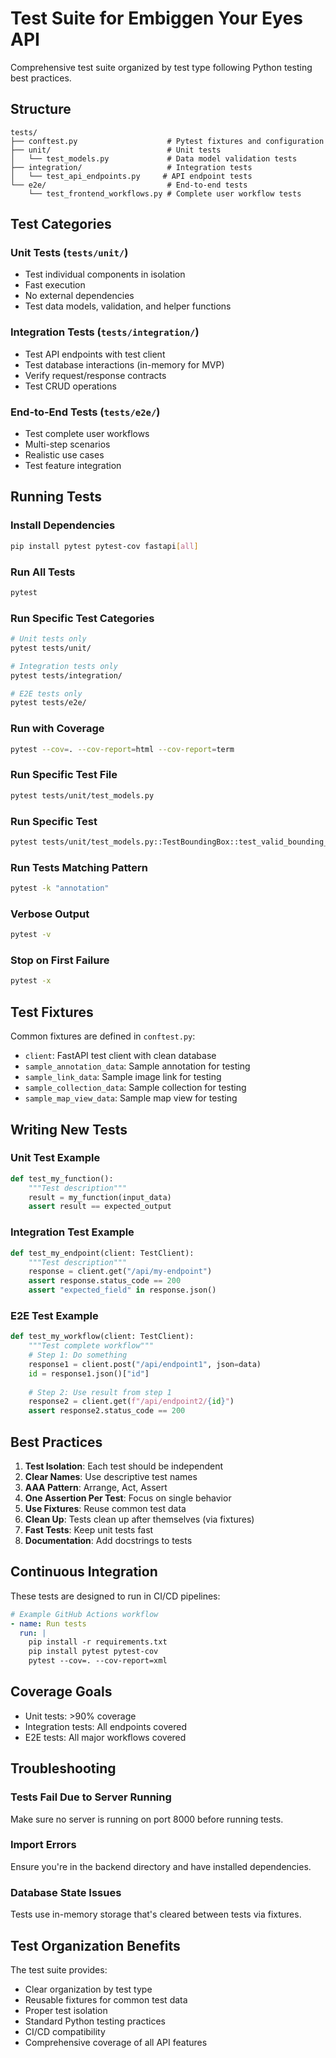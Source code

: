 # Test Suite for Embiggen Your Eyes API

Comprehensive test suite organized by test type following Python testing best practices.

## Structure

```
tests/
├── conftest.py                    # Pytest fixtures and configuration
├── unit/                          # Unit tests
│   └── test_models.py             # Data model validation tests
├── integration/                   # Integration tests
│   └── test_api_endpoints.py     # API endpoint tests
└── e2e/                           # End-to-end tests
    └── test_frontend_workflows.py # Complete user workflow tests
```

## Test Categories

### Unit Tests (`tests/unit/`)
- Test individual components in isolation
- Fast execution
- No external dependencies
- Test data models, validation, and helper functions

### Integration Tests (`tests/integration/`)
- Test API endpoints with test client
- Test database interactions (in-memory for MVP)
- Verify request/response contracts
- Test CRUD operations

### End-to-End Tests (`tests/e2e/`)
- Test complete user workflows
- Multi-step scenarios
- Realistic use cases
- Test feature integration

## Running Tests

### Install Dependencies
```bash
pip install pytest pytest-cov fastapi[all]
```

### Run All Tests
```bash
pytest
```

### Run Specific Test Categories
```bash
# Unit tests only
pytest tests/unit/

# Integration tests only
pytest tests/integration/

# E2E tests only
pytest tests/e2e/
```

### Run with Coverage
```bash
pytest --cov=. --cov-report=html --cov-report=term
```

### Run Specific Test File
```bash
pytest tests/unit/test_models.py
```

### Run Specific Test
```bash
pytest tests/unit/test_models.py::TestBoundingBox::test_valid_bounding_box
```

### Run Tests Matching Pattern
```bash
pytest -k "annotation"
```

### Verbose Output
```bash
pytest -v
```

### Stop on First Failure
```bash
pytest -x
```

## Test Fixtures

Common fixtures are defined in `conftest.py`:

- `client`: FastAPI test client with clean database
- `sample_annotation_data`: Sample annotation for testing
- `sample_link_data`: Sample image link for testing
- `sample_collection_data`: Sample collection for testing
- `sample_map_view_data`: Sample map view for testing

## Writing New Tests

### Unit Test Example
```python
def test_my_function():
    """Test description"""
    result = my_function(input_data)
    assert result == expected_output
```

### Integration Test Example
```python
def test_my_endpoint(client: TestClient):
    """Test description"""
    response = client.get("/api/my-endpoint")
    assert response.status_code == 200
    assert "expected_field" in response.json()
```

### E2E Test Example
```python
def test_my_workflow(client: TestClient):
    """Test complete workflow"""
    # Step 1: Do something
    response1 = client.post("/api/endpoint1", json=data)
    id = response1.json()["id"]
    
    # Step 2: Use result from step 1
    response2 = client.get(f"/api/endpoint2/{id}")
    assert response2.status_code == 200
```

## Best Practices

1. **Test Isolation**: Each test should be independent
2. **Clear Names**: Use descriptive test names
3. **AAA Pattern**: Arrange, Act, Assert
4. **One Assertion Per Test**: Focus on single behavior
5. **Use Fixtures**: Reuse common test data
6. **Clean Up**: Tests clean up after themselves (via fixtures)
7. **Fast Tests**: Keep unit tests fast
8. **Documentation**: Add docstrings to tests

## Continuous Integration

These tests are designed to run in CI/CD pipelines:

```yaml
# Example GitHub Actions workflow
- name: Run tests
  run: |
    pip install -r requirements.txt
    pip install pytest pytest-cov
    pytest --cov=. --cov-report=xml
```

## Coverage Goals

- Unit tests: >90% coverage
- Integration tests: All endpoints covered
- E2E tests: All major workflows covered

## Troubleshooting

### Tests Fail Due to Server Running
Make sure no server is running on port 8000 before running tests.

### Import Errors
Ensure you're in the backend directory and have installed dependencies.

### Database State Issues
Tests use in-memory storage that's cleared between tests via fixtures.

## Test Organization Benefits

The test suite provides:
- Clear organization by test type
- Reusable fixtures for common test data
- Proper test isolation
- Standard Python testing practices
- CI/CD compatibility
- Comprehensive coverage of all API features
